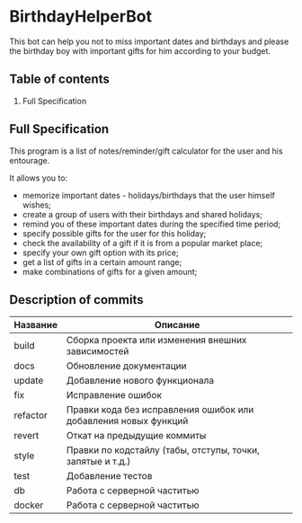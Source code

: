 # BirthdayHelperBot

This bot can help you not to miss important dates and birthdays and please the birthday boy with important gifts for him according to your budget.

## Table of contents

1. Full Specification

<!--полная спецификация проекта-->
## Full Specification

This program is a list of notes/reminder/gift calculator for the user and his entourage.

It allows you to:

- memorize important dates - holidays/birthdays that the user himself wishes;
- create a group of users with their birthdays and shared holidays;
- remind you of these important dates during the specified time period;
- specify possible gifts for the user for this holiday;
- check the availability of a gift if it is from a popular market place;
- specify your own gift option with its price;
- get a list of gifts in a certain amount range;
- make combinations of gifts for a given amount;

<!--описание коммитов-->
## Description of commits

| Название | Описание                                                        |
|----------|-----------------------------------------------------------------|
| build    | Сборка проекта или изменения внешних зависимостей               |
| docs     | Обновление документации                                         |
| update   | Добавление нового функционала                                   |
| fix      | Исправление ошибок                                              |
| refactor | Правки кода без исправления ошибок или добавления новых функций |
| revert   | Откат на предыдущие коммиты                                     |
| style    | Правки по кодстайлу (табы, отступы, точки, запятые и т.д.)      |
| test     | Добавление тестов                                               |
| db       | Работа с серверной частитью                                     |
| docker   | Работа с серверной частитью                                     |
